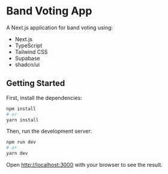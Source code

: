 # Band Voting App

A Next.js application for band voting using:
- Next.js
- TypeScript
- Tailwind CSS
- Supabase
- shadcn/ui

## Getting Started

First, install the dependencies:

```bash
npm install
# or
yarn install
```

Then, run the development server:

```bash
npm run dev
# or
yarn dev
```

Open [http://localhost:3000](http://localhost:3000) with your browser to see the result.